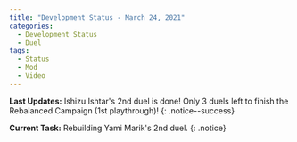 ```yaml
---
title: "Development Status - March 24, 2021"
categories:
  - Development Status
  - Duel
tags:
  - Status
  - Mod
  - Video
---
```


**Last Updates:** Ishizu Ishtar's 2nd duel is done! Only 3 duels left to finish the Rebalanced Campaign (1st playthrough)!
{: .notice--success}

**Current Task:** Rebuilding Yami Marik's 2nd duel.
{: .notice}

<script type='text/javascript' src='https://storage.ko-fi.com/cdn/widget/Widget_2.js'></script><script type='text/javascript'>kofiwidget2.init('Support Me on Ko-fi', '#000000', 'J3J146LLW');kofiwidget2.draw();</script> 
